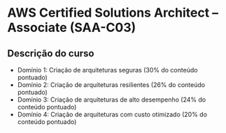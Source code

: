 # AWS Certified Solutions Architect – Associate (SAA-C03)

## Descrição do curso

* Domínio 1: Criação de arquiteturas seguras (30% do conteúdo pontuado)
* Domínio 2: Criação de arquiteturas resilientes (26% do conteúdo pontuado)
* Domínio 3: Criação de arquiteturas de alto desempenho (24% do conteúdo pontuado)
* Domínio 4: Criação de arquiteturas com custo otimizado (20% do conteúdo pontuado)


